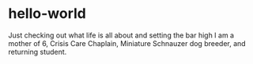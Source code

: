 # hello-world
Just checking out what life is all about and setting the bar high
I am a mother of 6, Crisis Care Chaplain, Miniature Schnauzer dog breeder, and returning student. 
